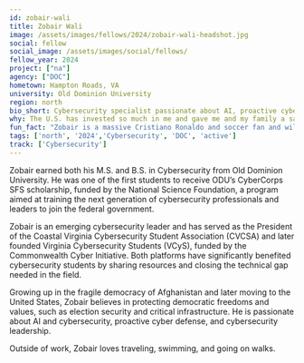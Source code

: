 ```yaml
---
id: zobair-wali
title: Zobair Wali
image: /assets/images/fellows/2024/zobair-wali-headshot.jpg
social: fellow
social_image: /assets/images/social/fellows/
fellow_year: 2024
project: ["na"]
agency: ["DOC"]
hometown: Hampton Roads, VA
university: Old Dominion University
region: north
bio_short: Cybersecurity specialist passionate about AI, proactive cyber defense, and cybersecurity leadership. 
why: The U.S. has invested so much in me and gave me and my family a safe home. Joining the U.S. Digital Corps is an opportunity to give back and make a positive impact.
fun_fact: "Zobair is a massive Cristiano Ronaldo and soccer fan and will passionately argue that Ronaldo is miles ahead of Messi any day of the week!"
tags: ['north', '2024','Cybersecurity', 'DOC', 'active']
track: ['Cybersecurity']
---
```


Zobair earned both his M.S. and B.S. in Cybersecurity from Old Dominion University. He was one of the first students to receive ODU’s CyberCorps SFS scholarship, funded by the National Science Foundation, a program aimed at training the next generation of cybersecurity professionals and leaders to join the federal government.

Zobair is an emerging cybersecurity leader and has served as the President of the Coastal Virginia Cybersecurity Student Association (CVCSA) and later founded Virginia Cybersecurity Students (VCyS), funded by the Commonwealth Cyber Initiative. Both platforms have significantly benefited cybersecurity students by sharing resources and closing the technical gap needed in the field.

Growing up in the fragile democracy of Afghanistan and later moving to the United States, Zobair believes in protecting democratic freedoms and values, such as election security and critical infrastructure. He is passionate about AI and cybersecurity, proactive cyber defense, and cybersecurity leadership. 

Outside of work, Zobair loves traveling, swimming, and going on walks.